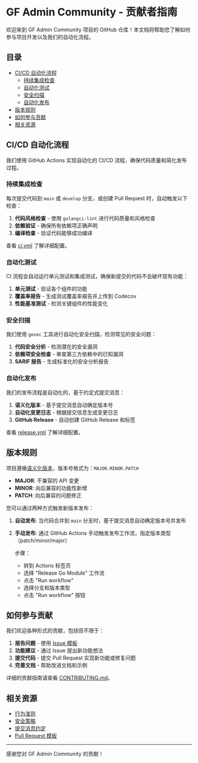 # GF Admin Community - 贡献者指南

欢迎来到 GF Admin Community 项目的 GitHub 仓库！本文档将帮助您了解如何参与项目开发以及我们的自动化流程。

## 目录

- [CI/CD 自动化流程](#cicd-自动化流程)
  - [持续集成检查](#持续集成检查)
  - [自动化测试](#自动化测试)
  - [安全扫描](#安全扫描)
  - [自动化发布](#自动化发布)
- [版本规则](#版本规则)
- [如何参与贡献](#如何参与贡献)
- [相关资源](#相关资源)

## CI/CD 自动化流程

我们使用 GitHub Actions 实现自动化的 CI/CD 流程，确保代码质量和简化发布过程。

### 持续集成检查

每次提交代码到 `main` 或 `develop` 分支，或创建 Pull Request 时，自动触发以下检查：

1. **代码风格检查** - 使用 `golangci-lint` 进行代码质量和风格检查
2. **依赖验证** - 确保所有依赖项正确声明
3. **编译检查** - 验证代码能够成功编译

查看 [ci.yml](../workflows/ci.yml) 了解详细配置。

### 自动化测试

CI 流程会自动运行单元测试和集成测试，确保新提交的代码不会破坏现有功能：

1. **单元测试** - 验证各个组件的功能
2. **覆盖率报告** - 生成测试覆盖率报告并上传到 Codecov
3. **性能基准测试** - 检测关键组件的性能变化

### 安全扫描

我们使用 `gosec` 工具进行自动化安全扫描，检测常见的安全问题：

1. **代码安全分析** - 检测潜在的安全漏洞
2. **依赖项安全检查** - 审查第三方依赖中的已知漏洞
3. **SARIF 报告** - 生成标准化的安全分析报告

### 自动化发布

我们的发布流程是自动化的，基于约定式提交消息：

1. **语义化版本** - 基于提交消息自动确定版本号
2. **自动化变更日志** - 根据提交信息生成变更日志
3. **GitHub Release** - 自动创建 GitHub Release 和标签

查看 [release.yml](../workflows/release.yml) 了解详细配置。

## 版本规则

项目遵循[语义化版本](https://semver.org/lang/zh-CN/)，版本号格式为：`MAJOR.MINOR.PATCH`

- **MAJOR**: 不兼容的 API 变更
- **MINOR**: 向后兼容的功能性新增
- **PATCH**: 向后兼容的问题修正

您可以通过两种方式触发新版本发布：

1. **自动发布**: 当代码合并到 `main` 分支时，基于提交消息自动确定版本号并发布
2. **手动发布**: 通过 GitHub Actions 手动触发发布工作流，指定版本类型（patch/minor/major）

   步骤：
   - 转到 Actions 标签页
   - 选择 "Release Go Module" 工作流
   - 点击 "Run workflow"
   - 选择分支和版本类型
   - 点击 "Run workflow" 按钮

## 如何参与贡献

我们欢迎各种形式的贡献，包括但不限于：

1. **报告问题** - 使用 [Issue 模板](../ISSUE_TEMPLATE/)
2. **功能建议** - 通过 Issue 提出新功能想法
3. **提交代码** - 提交 Pull Request 实现新功能或修复问题
4. **完善文档** - 帮助改进文档和示例

详细的贡献指南请查看 [CONTRIBUTING.md](../CONTRIBUTING.md)。

## 相关资源

- [行为准则](../CODE_OF_CONDUCT.md)
- [安全策略](../SECURITY.md)
- [提交消息约定](../COMMIT_CONVENTION.md)
- [Pull Request 模板](../PULL_REQUEST_TEMPLATE.md)

---

感谢您对 GF Admin Community 的贡献！

